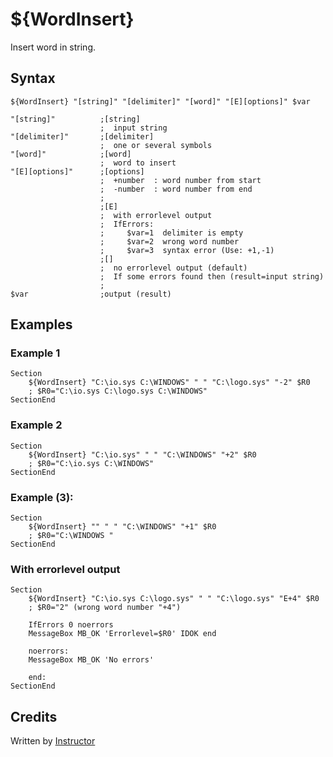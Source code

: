 # ${WordInsert}

Insert word in string.

## Syntax

    ${WordInsert} "[string]" "[delimiter]" "[word]" "[E][options]" $var

    "[string]"          ;[string]
                        ;  input string
    "[delimiter]"       ;[delimiter]
                        ;  one or several symbols
    "[word]"            ;[word]
                        ;  word to insert
    "[E][options]"      ;[options]
                        ;  +number  : word number from start
                        ;  -number  : word number from end
                        ;
                        ;[E]
                        ;  with errorlevel output
                        ;  IfErrors:
                        ;     $var=1  delimiter is empty
                        ;     $var=2  wrong word number
                        ;     $var=3  syntax error (Use: +1,-1)
                        ;[]
                        ;  no errorlevel output (default)
                        ;  If some errors found then (result=input string)
                        ;
    $var                ;output (result)

## Examples

### Example 1

    Section
        ${WordInsert} "C:\io.sys C:\WINDOWS" " " "C:\logo.sys" "-2" $R0
        ; $R0="C:\io.sys C:\logo.sys C:\WINDOWS"
    SectionEnd

### Example 2

    Section
        ${WordInsert} "C:\io.sys" " " "C:\WINDOWS" "+2" $R0
        ; $R0="C:\io.sys C:\WINDOWS"
    SectionEnd

### Example (3):

    Section
        ${WordInsert} "" " " "C:\WINDOWS" "+1" $R0
        ; $R0="C:\WINDOWS "
    SectionEnd

### With errorlevel output

    Section
        ${WordInsert} "C:\io.sys C:\logo.sys" " " "C:\logo.sys" "E+4" $R0
        ; $R0="2" (wrong word number "+4")

        IfErrors 0 noerrors
        MessageBox MB_OK 'Errorlevel=$R0' IDOK end

        noerrors:
        MessageBox MB_OK 'No errors'

        end:
    SectionEnd

## Credits

Written by [Instructor][1]

[1]: http://nsis.sourceforge.net/User:Instructor